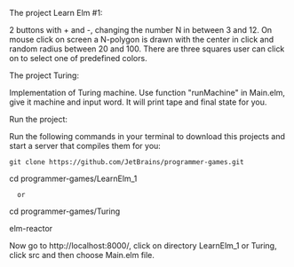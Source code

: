 The project Learn Elm #1:

2 buttons with + and -, changing the number N in between 3 and 12.
On mouse click on screen a N-polygon is drawn with the center in click and random radius between 20 and 100.
There are three squares user can click on to select one of predefined colors.

The project Turing:

Implementation of Turing machine. Use function "runMachine" in Main.elm, give it machine and input word. It will print tape and final state for you. 

Run the project:

Run the following commands in your terminal to download this projects and start a server that compiles them for you:

	git clone https://github.com/JetBrains/programmer-games.git 
	
  cd programmer-games/LearnElm_1

      or
      
  cd programmer-games/Turing                                              

  elm-reactor 

Now go to http://localhost:8000/, click on directory LearnElm_1 or Turing, click src and then choose Main.elm file.

